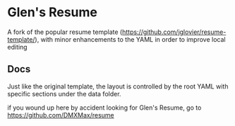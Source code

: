 # Glen's Resume
A fork of the popular resume template (https://github.com/jglovier/resume-template/), with minor enhancements to the YAML in order to improve local editing

## Docs

Just like the original template, the layout is controlled by the root YAML with specific sections under the data folder.

if you wound up here by accident looking for Glen's Resume, go to https://github.com/DMXMax/resume

